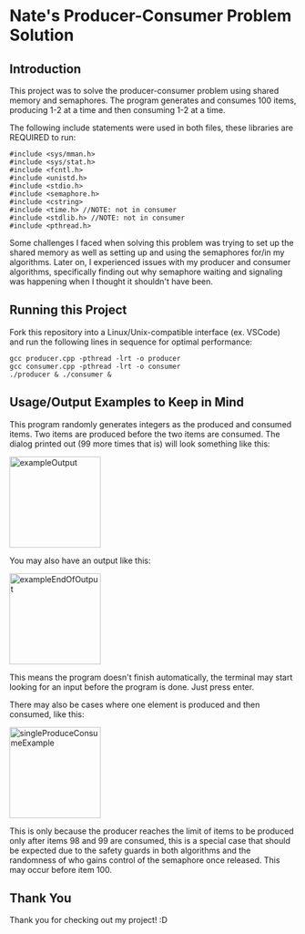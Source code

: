 ﻿# Nate's Producer-Consumer Problem Solution

## Introduction
This project was to solve the producer-consumer problem using shared memory and semaphores. The program generates and consumes 100 items, producing 1-2 at a time and then consuming 1-2 at a time.

The following include statements were used in both files, these libraries are REQUIRED to run:
```
#include <sys/mman.h>
#include <sys/stat.h>
#include <fcntl.h>
#include <unistd.h>
#include <stdio.h>
#include <semaphore.h>
#include <cstring>
#include <time.h> //NOTE: not in consumer
#include <stdlib.h> //NOTE: not in consumer
#include <pthread.h>
```

Some challenges I faced when solving this problem was trying to set up the shared memory as well as setting up and using the semaphores for/in my algorithms. Later on, I experienced issues with my producer and consumer algorithms, specifically finding out why semaphore waiting and signaling was happening when I thought it shouldn't have been.

## Running this Project
Fork this repository into a Linux/Unix-compatible interface (ex. VSCode) and run the following lines in sequence for optimal performance:
```
gcc producer.cpp -pthread -lrt -o producer
gcc consumer.cpp -pthread -lrt -o consumer
./producer & ./consumer &
```

## Usage/Output Examples to Keep in Mind
This program randomly generates integers as the produced and consumed items. Two items are produced before the two items are consumed. The dialog printed out (99 more times that is) will look something like this:

<img width="160" alt="exampleOutput" src="https://github.com/user-attachments/assets/677a245f-3ad9-49e7-83b4-2e2fa04475aa">


You may also have an output like this:

<img width="160" alt="exampleEndOfOutput" src="https://github.com/user-attachments/assets/34fa76b5-3a0c-45cb-b20c-6e2590185196">

This means the program doesn't finish automatically, the terminal may start looking for an input before the program is done. Just press enter.


There may also be cases where one element is produced and then consumed, like this:

<img width="160" alt="singleProduceConsumeExample" src="https://github.com/user-attachments/assets/7c16d7e0-5d96-4576-9f3e-77dcede9e8ac">

This is only because the producer reaches the limit of items to be produced only after items 98 and 99 are consumed, this is a special case that should be expected due to the safety guards in both algorithms and the randomness of who gains control of the semaphore once released. This may occur before item 100.


## Thank You
Thank you for checking out my project! :D
